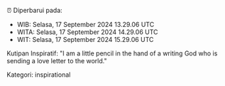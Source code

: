 ⏰ Diperbarui pada:
- WIB: Selasa, 17 September 2024 13.29.06 UTC
- WITA: Selasa, 17 September 2024 14.29.06 UTC
- WIT: Selasa, 17 September 2024 15.29.06 UTC

Kutipan Inspiratif:
"I am a little pencil in the hand of a writing God who is sending a love letter to the world."


Kategori: inspirational

